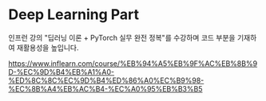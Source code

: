 # Deep Learning Part

인프런 강의 "딥러닝 이론 + PyTorch 실무 완전 정복"를 수강하며 코드 부분을 기재하여 재활용성을 높입니다.

https://www.inflearn.com/course/%EB%94%A5%EB%9F%AC%EB%8B%9D-%EC%9D%B4%EB%A1%A0-%ED%8C%8C%EC%9D%B4%ED%86%A0%EC%B9%98-%EC%8B%A4%EB%AC%B4-%EC%A0%95%EB%B3%B5
